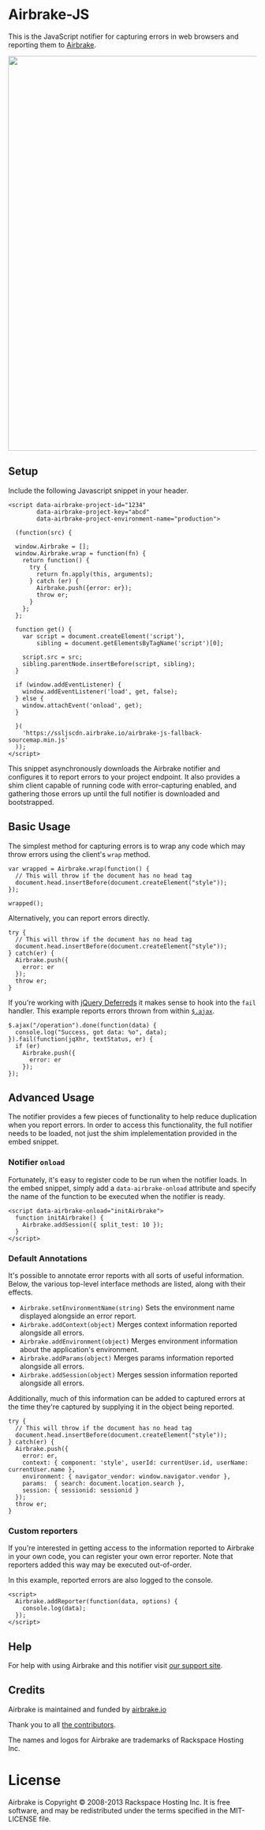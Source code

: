 # Airbrake-JS

This is the JavaScript notifier for capturing errors in web browsers and reporting them to [Airbrake](http://airbrake.io).

<img src="http://f.cl.ly/items/443E2J1D2W3x1E1u3j1u/JS-airbrakeman.jpg" width=800px>

## Setup

Include the following Javascript snippet in your header.

    <script data-airbrake-project-id="1234"
            data-airbrake-project-key="abcd"
            data-airbrake-project-environment-name="production">

      (function(src) {

      window.Airbrake = [];
      window.Airbrake.wrap = function(fn) {
        return function() {
          try {
            return fn.apply(this, arguments);
          } catch (er) {
            Airbrake.push({error: er});
            throw er;
          }
        };
      };

      function get() {
        var script = document.createElement('script'),
            sibling = document.getElementsByTagName('script')[0];

        script.src = src;
        sibling.parentNode.insertBefore(script, sibling);
      }

      if (window.addEventListener) {
        window.addEventListener('load', get, false);
      } else {
        window.attachEvent('onload', get);
      }

      }(
        'https://ssljscdn.airbrake.io/airbrake-js-fallback-sourcemap.min.js'
      ));
    </script>


This snippet asynchronously downloads the Airbrake notifier and configures it to report errors to your project endpoint.
It also provides a shim client capable of running code with error-capturing enabled, and gathering those errors up until the full notifier is downloaded and bootstrapped.

## Basic Usage

The simplest method for capturing errors is to wrap any code which may throw errors using the client's `wrap` method.

    var wrapped = Airbrake.wrap(function() {
      // This will throw if the document has no head tag
      document.head.insertBefore(document.createElement("style"));
    });

    wrapped();

Alternatively, you can report errors directly.

    try {
      // This will throw if the document has no head tag
      document.head.insertBefore(document.createElement("style"));
    } catch(er) {
      Airbrake.push({
        error: er
      });
      throw er;
    }

If you're working with [jQuery Deferreds](http://api.jquery.com/category/deferred-object/) it makes sense to hook into the `fail` handler. This example reports errors thrown from within [`$.ajax`](http://api.jquery.com/jQuery.ajax/).

    $.ajax("/operation").done(function(data) {
      console.log("Success, got data: %o", data);
    }).fail(function(jqXhr, textStatus, er) {
      if (er)
        Airbrake.push({
          error: er
        });
    });

## Advanced Usage

The notifier provides a few pieces of functionality to help reduce duplication when you report errors. In order to access this functionality, the full notifier needs to be loaded, not just the shim implelementation provided in the embed snippet.

### Notifier `onload`

Fortunately, it's easy to register code to be run when the notifier loads. In the embed snippet, simply add a `data-airbrake-onload` attribute and specify the name of the function to be executed when the notifier is ready.

    <script data-airbrake-onload="initAirbrake">
      function initAirbrake() {
        Airbrake.addSession({ split_test: 10 });
      }
    </script>

### Default Annotations

It's possible to annotate error reports with all sorts of useful information. Below, the various top-level interface methods are listed, along with their effects.

* `Airbrake.setEnvironmentName(string)` Sets the environment name displayed alongside an error report.
* `Airbrake.addContext(object)` Merges context information reported alongside all errors.
* `Airbrake.addEnvironment(object)` Merges environment information about the application's environment.
* `Airbrake.addParams(object)` Merges params information reported alongside all errors.
* `Airbrake.addSession(object)` Merges session information reported alongside all errors.

Additionally, much of this information can be added to captured errors at the time they're captured by supplying it in the object being reported.

    try {
      // This will throw if the document has no head tag
      document.head.insertBefore(document.createElement("style"));
    } catch(er) {
      Airbrake.push({
        error: er,
        context: { component: 'style', userId: currentUser.id, userName: currentUser.name },
        environment: { navigator_vendor: window.navigator.vendor },
        params:  { search: document.location.search },
        session: { sessionid: sessionid }
      });
      throw er;
    }

### Custom reporters

If you're interested in getting access to the information reported to Airbrake in your own code, you can register your
own error reporter. Note that reporters added this way may be executed out-of-order.

In this example, reported errors are also logged to the console.

    <script>
      Airbrake.addReporter(function(data, options) {
        console.log(data);
      });
    </script>

## Help

For help with using Airbrake and this notifier visit [our support site](http://help.airbrake.io).

## Credits

Airbrake is maintained and funded by [airbrake.io](http://airbrake.io)

Thank you to all [the contributors](https://github.com/airbrake/airbrake-js/contributors).

The names and logos for Airbrake are trademarks of Rackspace Hosting Inc.

# License

Airbrake is Copyright © 2008-2013 Rackspace Hosting Inc. It is free software, and may be redistributed under the terms specified in the MIT-LICENSE file.
